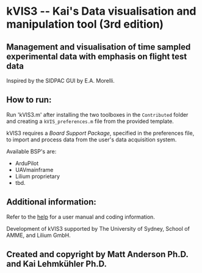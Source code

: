 # kVIS3 -- Kai's Data visualisation and manipulation tool (3rd edition)

## Management and visualisation of time sampled experimental data with emphasis on flight test data

Inspired by the SIDPAC GUI by E.A. Morelli.

## How to run:

Run 'kVIS3.m' after installing the two toolboxes in the `Contributed` folder and creating a `kVIS_preferences.m` file from the provided template. 

kVIS3 requires a *Board Support Package*, specified in the preferences file, to import and process data from the user's data acquisition system.

Available BSP's are:

- ArduPilot
- UAVmainframe
- Lilium proprietary
- tbd.

## Additional information:

Refer to the [help](https://flyingk.github.io/kVIS3/) for a user manual and coding information.

Development of kVIS3 supported by The University of Sydney, School of AMME, and Lilium GmbH. 

## Created and copyright by Matt Anderson Ph.D. and Kai Lehmkühler Ph.D.
